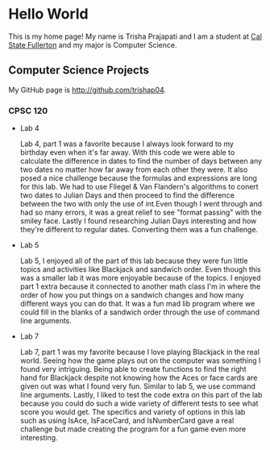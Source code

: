 # Hello World

This is my home page! My name is Trisha Prajapati and I am a student at [Cal State Fullerton](http://www.fullerton.edu/) and my major is Computer Science.

## Computer Science Projects

My GitHub page is http://github.com/trishap04.

### CPSC 120

* Lab 4

    Lab 4, part 1 was a favorite because I always look forward to my birthday even when it's far away. With this code we were able to calculate the difference in dates to find the number of days between any two dates no matter how far away from each other they were. It also posed a nice challenge because the formulas and expressions are long for this lab. We had to use Fliegel & Van Flandern's algorithms to conert two dates to Julian Days and then proceed to find the difference between the two with only the use of int.Even though I went through and had so many errors, it was a great relief to see "format passing" with the smiley face. Lastly I found researching Julian Days interesting and how they're different to regular dates. Converting them was a fun challenge. 

* Lab 5

    Lab 5, I enjoyed all of the part of this lab because they were fun little topics and activities like Blackjack and sandwich order. Even though this was a smaller lab it was more enjoyable because of the topics. I enjoyed part 1 extra because it connected to another math class I'm in where the order of how you put things on a sandwich changes and how many different ways you can do that. It was a fun mad lib program where we could fill in the blanks of a sandwich order through the use of command line arguments.

* Lab 7

    Lab 7, part 1 was my favorite because I love playing Blackjack in the real world. Seeing how the game plays out on the computer was something I found very intriguing. Being able to create functions to find the right hand for Blackjack despite not knowing how the Aces or face cards are given out was what I found very fun. Similar to lab 5, we use command line arguments. Lastly, I liked to test the code extra on this part of the lab because you could do such a wide variety of different tests to see what score you would get. The specifics and variety of options in this lab such as using IsAce, IsFaceCard, and IsNumberCard gave a real challenge but made creating the program for a fun game even more interesting. 
